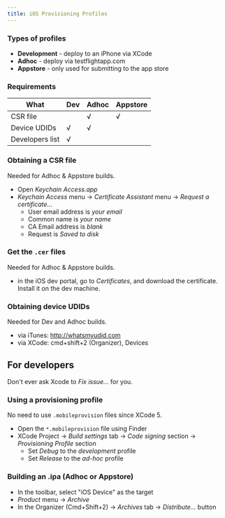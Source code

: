 ```yaml
---
title: iOS Provisioning Profiles
---
```


### Types of profiles

- **Development** - deploy to an iPhone via XCode
- **Adhoc** - deploy via testflightapp.com
- **Appstore** - only used for submitting to the app store

### Requirements

| What            | Dev | Adhoc | Appstore |
| --------------- | --- | ----- | -------- |
| CSR file        |     | √     | √        |
| Device UDIDs    | √   | √     |          |
| Developers list | √   |       |          |

### Obtaining a CSR file

Needed for Adhoc & Appstore builds.

- Open _Keychain Access.app_
- _Keychain Access_ menu -> _Certificate Assistant_ menu -> _Request a
  certificate..._
  - User email address is _your email_
  - Common name is _your name_
  - CA Email address is _blank_
  - Request is _Saved to disk_

### Get the `.cer` files

Needed for Adhoc & Appstore builds.

- in the iOS dev portal, go to _Certificates_, and download the certificate.  
  Install it on the dev machine.

### Obtaining device UDIDs

Needed for Dev and Adhoc builds.

- via iTunes: http://whatsmyudid.com
- via XCode: cmd+shift+2 (Organizer), Devices

## For developers

Don't ever ask Xcode to _Fix issue..._ for you.

### Using a provisioning profile

No need to use `.mobileprovision` files since XCode 5.

- Open the `*.mobileprovision` file using Finder
- XCode Project -> _Build settings_ tab -> _Code signing_ section ->
  _Provisioning Profile_ section
  - Set _Debug_ to the _development_ profile
  - Set _Release_ to the _ad-hoc_ profile

### Building an .ipa (Adhoc or Appstore)

- In the toolbar, select "iOS Device" as the target
- _Product_ menu -> _Archive_
- In the Organizer (Cmd+Shift+2) -> _Archives_ tab -> _Distribute..._ button
